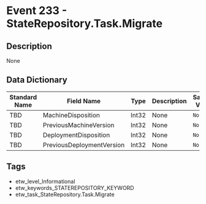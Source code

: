 # Event 233 - StateRepository.Task.Migrate

## Description
None

## Data Dictionary
|Standard Name|Field Name|Type|Description|Sample Value|
|---|---|---|---|---|
|TBD|MachineDisposition|Int32|None|`None`|
|TBD|PreviousMachineVersion|Int32|None|`None`|
|TBD|DeploymentDisposition|Int32|None|`None`|
|TBD|PreviousDeploymentVersion|Int32|None|`None`|

## Tags
* etw_level_Informational
* etw_keywords_STATEREPOSITORY_KEYWORD
* etw_task_StateRepository.Task.Migrate